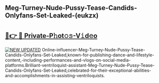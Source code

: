 ## Meg-Turney-Nude-Pussy-Tease-Candids-Onlyfans-Set-Leaked-(eukzx)


# <h2><a href="https://mediaupload.pro?-19M">🔗👉 🔴 Private-P𝚑ot𝚘𝚜-V𝚒d𝚎o</a></h2>

[![NEW UPDATED](https://i.imgur.com/0qMVB7G.gif)](https://mediaupload.pro?-19M)
Online-influencer-Meg-Turney-Nude-Pussy-Tease-Candids-Onlyfans-Set-Leaked,known-for-publishing-dance-and-lifestyle-content,-including-performances-and-vlogs-on-social-media-platforms.Brilliant-ventriloquist-assistant-Meg-Turney-Nude-Pussy-Tease-Candids-Onlyfans-Set-Leaked,celebrated-for-their-exceptional-abilities-and-accomplishments-in-assisting-ventriloquists.  